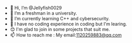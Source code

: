 - 👋 Hi, I’m @Jellyfish0029
- 👀 I’m a freshman in a university.
- 🌱 I’m currently learning C++ and cybersecurity.
- 💞️ I have no coding experience in coding but I'm learing.
- 😊 I'm glad to join in some projects that suit me.
- 📫 How to reach me :
My email:1120259883@qq.com
<!---
Jellyfish0029/Jellyfish0029 is a ✨ special ✨ repository because its `README.md` (this file) appears on your GitHub profile.
You can click the Preview link to take a look at your changes.
--->

